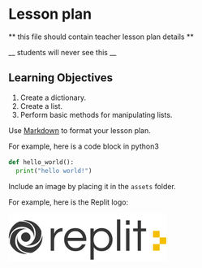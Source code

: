 # Lesson plan
  
  ** this file should contain teacher lesson plan details ** 

  __ students will never see this __

  ## Learning Objectives
  1. Create a dictionary.
  2. Create a list.
  3. Perform basic methods for manipulating lists.

  Use [Markdown](https://gist.github.com/cuonggt/9b7d08a597b167299f0d) to format your lesson plan.

  For example, here is a code block in python3
```python
def hello_world():
  print("hello world!")
```

  
  Include an image by placing it in the `assets` folder.

  For example, here is the Replit logo:

  ![alt text](assets/logo.png)
  
  